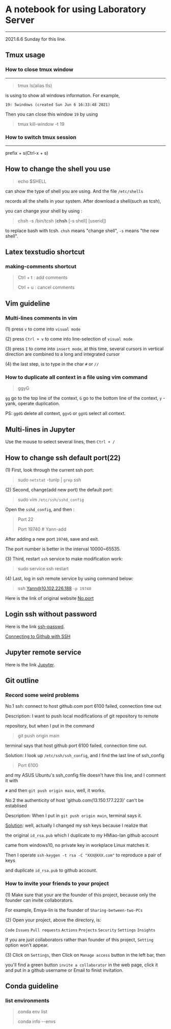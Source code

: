 # A notebook for using Laboratory Server
---
2021.6.6 Sunday for this line.

## Tmux usage 

### How to close tmux window
---
> tmux ls(alias tls)

is using to show all windows information. For example, 

`19: 5windows (created Sun Jun 6 16:33:48 2021)`

Then you can close this window `19` by using 

> tmux kill-window -t 19

### How to switch tmux session
---
prefix + s(Ctrl-x + s)

### 

## How to change the shell you use

> echo $SHELL

can show the type of shell you are using. And the file `/etc/shells` 

records all the shells in your system. After download a shell(such as tcsh), 

you can change your shell by using :

> chsh -s /bin/tcsh (**chsh** [-s shell] [userid])

to replace bash with tcsh. `chsh` means "change shell", `-s` means "the new shell". 

## Latex texstudio shortcut

### making-comments shortcut

> Ctrl + t : add comments
>
> Ctrl + u : cancel comments

## Vim guideline

### Multi-lines comments in vim

(1) press `v` to come into `visual mode`

(2) press `Ctrl + v` to come into line-selection of `visual mode`

(3) press `I` to come into `insert mode`, at this time, several cursors in vertical 
direction are combined to a long and integrated cursor  

(4) the last step, is to type in the char `#` or `//`

### How to duplicate all context in a file using vim command

> ggyG

`gg` go to the top line of the context, `G` go to the bottom line of the context, `y` - yank, operate duplication.

PS: `ggdG` delete all context, `ggvG` or `ggVG` select all context. 

## Multi-lines in Jupyter

Use the mouse to select several lines, then `Ctrl + /`

## How to change ssh default port(22)

(1) First, look through the current ssh port:

> sudo `netstat` -tunlp | `grep` ssh

(2) Second, change(add new port) the default port:

> sudo vim `/etc/ssh/sshd_config`

Open the `sshd_config`, and then :

> Port 22
>
> Port 19740 # Yann-add

After adding a new port `19740`, save and exit.

The port number is better in the interval 10000~65535.

(3) Third, restart `ssh` service to make modification work:

> sudo service ssh restart

(4) Last, log in ssh remote service by using command below: 

> ssh Yann@10.102.226.188 `-p 19740`

Here is the link of original website [No.port](cnblogs.com/Cqlismy/p/11539702.html)

## Login ssh without password

Here is the link [ssh-passwd](zhuanlan.zhihu.com/p/144159642).

[Connecting to Github with SSH](https://docs.github.com/en/github/authenticating-to-github/connecting-to-github-with-ssh)

## Jupyter remote service

Here is the link [Jupyter](blog.csdn.net/GouGe_CSDN/article/details/104567559).

## Git outline

### Record some weird problems

No.1 ssh: connect to host github.com port 6100 failed, connection time out

Description: I want to push local modifications of git repository to remote 

repository, but when I put in the command

> git push origin main

terminal says that host github port 6100 failed, connection time out.

Solution: I look up `/etc/ssh/ssh_config`, and I find the last line of ssh_config

> Port 6100

and my ASUS Ubuntu's ssh_config file doesn't have this line, and I comment it with 

`#` and then `git push origin main`, well, it works.

No.2 the authenticity of host 'github.com(13.150.177.223)' can't be establised

Description: When I put in `git push origin main`, terminal says it.

[Solution](blog.csdn.net/tree_ifconfig/article/details/81557091): well, actually I changed my ssh keys because I realize that 

the original `id_rsa.pub` which I duplicate to my HMiao-Ian github account 

came from windows10, no private key in workplace Linux matches it. 

Then I operate `ssh-keygen -t rsa -C "XXX@XXX.com"` to reproduce a pair of keys

and duplicate `id_rsa.pub` to github account. 

### How to invite your friends to your project

(1) Make sure that your are the founder of this project, because only the founder can invite collaborators.

For example, Emiya-lin is the founder of `Sharing-between-two-PCs`

(2) Open your project, above the directory, is:

`Code` `Issues` `Pull requests` `Actions` `Projects` `Security` `Settings` `Insights` 

If you are just collaborators rather than founder of this project, `Setting` option won't appear.

(3) Click on `Settings`, then Click on `Manage access` button in the left bar, then 

you'll find a green button `invite a collaborator` in the web page, click it and put in a github username or Email to finist invitation.

## Conda guideline

### list environments

> conda env list
>
> conda info --envs

















